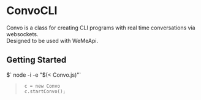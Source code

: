 # ConvoCLI
Convo is a class for creating CLI programs with real time conversations via websockets.  
Designed to be used with WeMeApi.

## Getting Started
$` node -i -e "$(< Convo.js)"`     
>` c = new Convo`      
>` c.startConvo();`    
